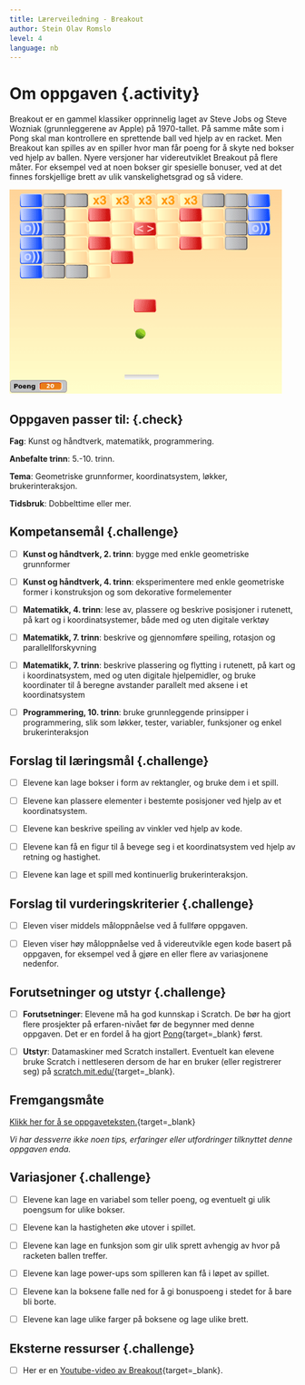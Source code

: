 ```yaml
---
title: Lærerveiledning - Breakout
author: Stein Olav Romslo
level: 4
language: nb
---
```



# Om oppgaven {.activity}

Breakout er en gammel klassiker opprinnelig laget av Steve Jobs og Steve Wozniak
(grunnleggerene av Apple) på 1970-tallet. På samme måte som i Pong skal man
kontrollere en sprettende ball ved hjelp av en racket. Men Breakout kan spilles
av en spiller hvor man får poeng for å skyte ned bokser ved hjelp av ballen.
Nyere versjoner har videreutviklet Breakout på flere måter. For eksempel ved at
noen bokser gir spesielle bonuser, ved at det finnes forskjellige brett av ulik
vanskelighetsgrad og så videre.

![Illustrasjon av et ferdig Breakout spill](breakout.png)

## Oppgaven passer til: {.check}

 __Fag__: Kunst og håndtverk, matematikk, programmering.

__Anbefalte trinn__: 5.-10. trinn.

__Tema__: Geometriske grunnformer, koordinatsystem, løkker, brukerinteraksjon.

__Tidsbruk__: Dobbelttime eller mer.

## Kompetansemål {.challenge}

- [ ] __Kunst og håndtverk, 2. trinn__: bygge med enkle geometriske grunnformer

- [ ] __Kunst og håndtverk, 4. trinn__: eksperimentere med enkle geometriske
      former i konstruksjon og som dekorative formelementer

- [ ] __Matematikk, 4. trinn__: lese av, plassere og beskrive posisjoner i
      rutenett, på kart og i koordinatsystemer, både med og uten digitale
      verktøy

- [ ] __Matematikk, 7. trinn__: beskrive og gjennomføre speiling, rotasjon og
      parallellforskyvning

- [ ] __Matematikk, 7. trinn__: beskrive plassering og flytting i rutenett, på
      kart og i koordinatsystem, med og uten digitale hjelpemidler, og bruke
      koordinater til å beregne avstander parallelt med aksene i et
      koordinatsystem

- [ ] __Programmering, 10. trinn__: bruke grunnleggende prinsipper i
      programmering, slik som løkker, tester, variabler, funksjoner og enkel
      brukerinteraksjon

## Forslag til læringsmål {.challenge}

- [ ] Elevene kan lage bokser i form av rektangler, og bruke dem i et spill.

- [ ] Elevene kan plassere elementer i bestemte posisjoner ved hjelp av et
      koordinatsystem.

- [ ] Elevene kan beskrive speiling av vinkler ved hjelp av kode.

- [ ] Elevene kan få en figur til å bevege seg i et koordinatsystem ved hjelp av
      retning og hastighet.

- [ ] Elevene kan lage et spill med kontinuerlig brukerinteraksjon.

## Forslag til vurderingskriterier {.challenge}

- [ ] Eleven viser middels måloppnåelse ved å fullføre oppgaven.

- [ ] Eleven viser høy måloppnåelse ved å videreutvikle egen kode basert på
      oppgaven, for eksempel ved å gjøre en eller flere av variasjonene
      nedenfor.

## Forutsetninger og utstyr {.challenge}

- [ ] __Forutsetninger__: Elevene må ha god kunnskap i Scratch. De bør ha gjort
      flere prosjekter på erfaren-nivået før de begynner med denne oppgaven. Det
      er en fordel å ha gjort [Pong](../pong/pong.html){target=_blank} først.

- [ ] __Utstyr__: Datamaskiner med Scratch installert. Eventuelt kan elevene
      bruke Scratch i nettleseren dersom de har en bruker (eller registrerer
      seg) på [scratch.mit.edu/](http://scratch.mit.edu/){target=_blank}.

## Fremgangsmåte

[Klikk her for å se oppgaveteksten.](../breakout/breakout.html){target=_blank}

_Vi har dessverre ikke noen tips, erfaringer eller utfordringer tilknyttet denne
oppgaven enda._

## Variasjoner {.challenge}

- [ ] Elevene kan lage en variabel som teller poeng, og eventuelt gi ulik
      poengsum for ulike bokser.

- [ ] Elevene kan la hastigheten øke utover i spillet.

- [ ] Elevene kan lage en funksjon som gir ulik sprett avhengig av hvor på
      racketen ballen treffer.

- [ ] Elevene kan lage power-ups som spilleren kan få i løpet av spillet.

- [ ] Elevene kan la boksene falle ned for å gi bonuspoeng i stedet for å bare
      bli borte.

- [ ] Elevene kan lage ulike farger på boksene og lage ulike brett.

## Eksterne ressurser {.challenge}

- [ ] Her er en [Youtube-video av
      Breakout](https://www.youtube.com/watch?v%3D-uJSEmIea9U){target=_blank}.
